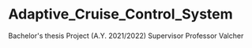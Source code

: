 # Adaptive_Cruise_Control_System
 Bachelor's thesis Project (A.Y. 2021/2022) Supervisor Professor Valcher
